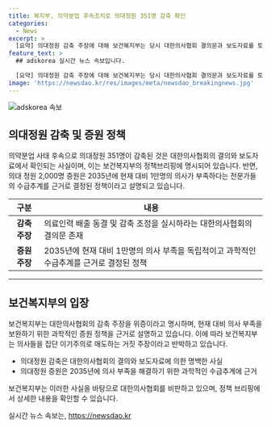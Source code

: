 ```yaml
---
title: 복지부, 의약분업 후속조치로 의대정원 351명 감축 확인
categories:
  - News
excerpt: >
  [요약] 의대정원 감축 주장에 대해 보건복지부는 당시 대한의사협회 결의문과 보도자료를 토대로 명백한 사실임을 밝히며, 정부의 의대 증원 정책을 과학적으로 결정됐다고 주장했다. 이에 대한의사협회가 거짓 주장으로 국민을 혼란에 빠뜨리고 있다고 지적했고, 해당 주장은 사실과 다르다고 밝혔다.
feature_text: >
  ## adskorea 실시간 뉴스 속보입니다.

  [요약] 의대정원 감축 주장에 대해 보건복지부는 당시 대한의사협회 결의문과 보도자료를 토대로 명백한 사실임을 밝히며, 정부의 의대 증원 정책을 과학적으로 결정됐다고 주장했다. 이에 대한의사협회가 거짓 주장으로 국민을 혼란에 빠뜨리고 있다고 지적했고, 해당 주장은 사실과 다르다고 밝혔다.
image: 'https://newsdao.kr/res/images/meta/newsdao_breakingnews.jpg'
---
```


<p><img src="https://newsdao.kr/res/images/meta/newsdao_breakingnews.jpg" alt="adskorea 속보" /></p>

<h2 data-ke-size="size26">의대정원 감축 및 증원 정책</h2>

<p data-ke-size="size16">의약분업 사태 후속으로 의대정원 351명이 감축된 것은 대한의사협회의 결의와 보도자료에서 확인되는 사실이며, 이는 보건복지부의 정책브리핑에 명시되어 있습니다. 반면, 의대 정원 2,000명 증원은 2035년에 현재 대비 1만명의 의사가 부족하다는 전문가들의 수급추계를 근거로 결정된 정책이라고 설명되고 있습니다.</p>

<table>
<thead>
<tr>
<th>구분</th>
<th>내용</th>
</tr>
</thead>
<tbody>
<tr>
<td style="text-align: center; height: 17px;"><b>감축 주장</b></td>
<td>의료인력 배출 동결 및 감축 조정을 실시하라는 대한의사협회의 결의문 존재</td>
</tr>
<tr>
<td style="text-align: center; height: 17px;"><b>증원 주장</b></td>
<td>2035년에 현재 대비 1만명의 의사 부족을 독립적이고 과학적인 수급추계를 근거로 결정된 정책</td>
</tr>
</tbody>
</table>

<hr>

<h2 data-ke-size="size26">보건복지부의 입장</h2>

<p data-ke-size="size16">보건복지부는 대한의사협회의 감축 주장을 위증이라고 명시하며, 현재 대비 의사 부족을 보완하기 위한 과학적인 증원 정책을 근거로 설명하고 있습니다. 이에 따라 보건복지부는 의사들을 집단 이기주의로 매도하는 거짓 주장이라고 반박하고 있습니다. </p>

<ul>
<li>의대정원 감축은 대한의사협회의 결의와 보도자료에 의한 명백한 사실</li>
<li>의대정원 증원은 2035년에 의사 부족을 해결하기 위한 과학적인 수급추계에 근거</li>
</ul>

<p data-ke-size="size16">보건복지부는 이러한 사실을 바탕으로 대한의사협회를 비판하고 있으며, 정책 브리핑에서 상세한 내용을 확인할 수 있습니다.</p>
실시간 뉴스 속보는, <a href="https://newsdao.kr" rel="dofollow">https://newsdao.kr</a>



